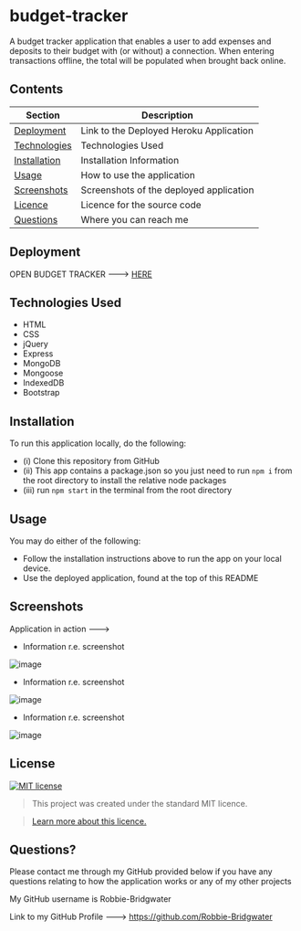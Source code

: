# budget-tracker
A budget tracker application that enables a user to add expenses and deposits to their budget with (or without) a connection. When entering transactions offline, the total will be populated when brought back online.


## Contents
Section | Description
------------ | -------------
[Deployment](#Deployment) | Link to the Deployed Heroku Application
[Technologies](#Technologies) | Technologies Used
[Installation](#Installation) | Installation Information
[Usage](#Usage) | How to use the application
[Screenshots](#Screenshots) | Screenshots of the deployed application
[Licence](#licence) | Licence for the source code
[Questions](#Questions?) | Where you can reach me

## Deployment
OPEN BUDGET TRACKER ---> [HERE]()

## Technologies Used

- HTML
- CSS
- jQuery
- Express
- MongoDB
- Mongoose
- IndexedDB
- Bootstrap

## Installation
 To run this application locally, do the following:
 - (i) Clone this repository from GitHub
- (ii) This app contains a package.json so you just need to run `npm i` from the root directory to install the relative node packages
- (iii) run `npm start` in the terminal from the root directory 

## Usage
You may do either of the following:
* Follow the installation instructions above to run the app on your local device.
* Use the deployed application, found at the top of this README


## Screenshots
Application in action --->

- Information r.e. screenshot

![image]()

- Information r.e. screenshot

![image]()

- Information r.e. screenshot

![image]()

## License
[![MIT license](https://img.shields.io/badge/License-MIT-blue.svg)](https://lbesson.mit-license.org/)

> This project was created under the standard MIT licence.

> [Learn more about this licence.](https://lbesson.mit-license.org/)


## Questions?

Please contact me through my GitHub provided below if you have any questions relating to how the application works or any of my other projects

My GitHub username is Robbie-Bridgwater

Link to my GitHub Profile ---> https://github.com/Robbie-Bridgwater